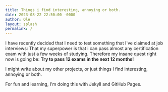 ```yaml
---
title: Things i find interesting, annoying or both.
date: 2023-08-22 22:50:00 -0000
author: Ole
layout: splash
permalink: /
---
```


I have recently decided that I need to test something that I've claimed at job interviews:
That my superpower is that i can pass almost any certification exam with just a few weeks of studying.
Therefore my insane quest right now is going be: **Try to pass 12 exams in the next 12 months!**

I might write about my other projects, or just things I find interesting, annoying or both.

For fun and learning, I'm doing this with Jekyll and GitHub Pages.


